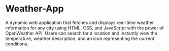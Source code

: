 # Weather-App
A dynamic web application that fetches and displays real-time weather information for any city using HTML, CSS, and JavaScript with the power of OpenWeather API. Users can search for a location and instantly view the temperature, weather description, and an icon representing the current conditions.
